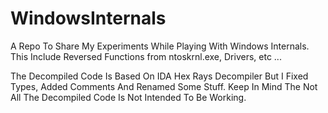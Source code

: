 # WindowsInternals 
A Repo To Share My Experiments While Playing With Windows Internals. This Include Reversed Functions from ntoskrnl.exe, Drivers, etc ...  

The Decompiled Code Is Based On IDA Hex Rays Decompiler But I Fixed Types, Added Comments And Renamed Some Stuff. Keep In Mind The Not All The Decompiled Code Is Not Intended To Be Working. 
